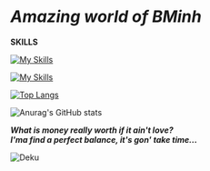 # _Amazing world of BMinh_

**SKILLS**

[![My Skills](https://skillicons.dev/icons?i=c,cpp,java,py,github,git,vscode)](https://skillicons.dev)

[![My Skills](https://skillicons.dev/icons?i=html,css,js,bootstrap,figma,ps)](https://skillicons.dev)

[![Top Langs](https://github-readme-stats.vercel.app/api/top-langs/?username=Entes-steinla&layout=compact&theme=github_dark)](https://github.com/anuraghazra/github-readme-stats)

![Anurag's GitHub stats](https://github-readme-stats.vercel.app/api?username=Entes-steinla&show_icons=true&theme=github_dark)

__*What is money really worth if it ain't love?*__  
__*I'ma find a perfect balance, it's gon' take time...*__

![Deku](https://i.pinimg.com/564x/cb/bc/0f/cbbc0fd08b18cb06956a463416c0fc09.jpg)
